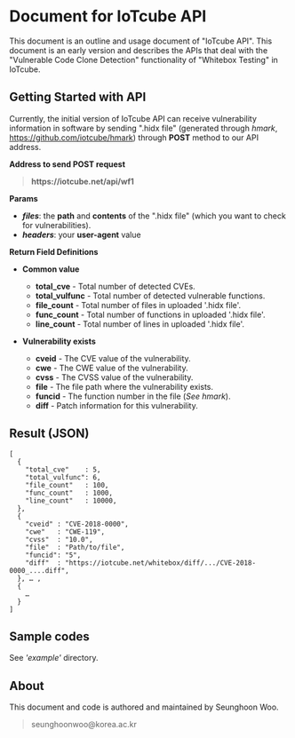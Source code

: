 Document for IoTcube API
========================
This document is an outline and usage document of "IoTcube API". This document is an early version and describes the APIs that deal with the "Vulnerable Code Clone Detection" functionality of "Whitebox Testing" in IoTcube.

Getting Started with API
------------------------
Currently, the initial version of IoTcube API can receive vulnerability information in software by sending ".hidx file" (generated through *hmark*, <https://github.com/iotcube/hmark>) through **POST** method to our API address.

**Address to send POST request**
>**https://<span></span>iotcube.net/api/wf1**

**Params**
* ***files***: the **path** and **contents** of the ".hidx file" (which you want to check for vulnerabilities).
* ***headers***: your **user-agent** value

**Return Field Definitions**
+ **Common value**
   + **total_cve** - Total number of detected CVEs.
   + **total_vulfunc** - Total number of detected vulnerable functions.
   + **file_count** - Total number of files in uploaded '.hidx file'.
   + **func_count** - Total number of functions in uploaded '.hidx file'.
   + **line_count** - Total number of lines in uploaded '.hidx file'.
   
+ **Vulnerability exists**
   + **cveid** - The CVE value of the vulnerability.
   + **cwe** - The CWE value of the vulnerability.
   + **cvss** - The CVSS value of the vulnerability.
   + **file** - The file path where the vulnerability exists.
   + **funcid** - The function number in the file (*See hmark*).
   + **diff** - Patch information for this vulnerability.
  
Result (JSON)
-------------
```
[
  {
    "total_cve"    : 5,
    "total_vulfunc": 6, 
    "file_count"   : 100,
    "func_count"   : 1000,
    "line_count"   : 10000,
  }, 
  {
    "cveid" : "CVE-2018-0000",
    "cwe"   : "CWE-119",
    "cvss"  : "10.0", 
    "file"  : "Path/to/file",
    "funcid": "5",
    "diff"  : "https://iotcube.net/whitebox/diff/.../CVE-2018-0000_....diff", 
  }, … ,
  {
    … 
  }
] 
```
Sample codes
------------
See *'example'* directory.

About
-----
This document and code is authored and maintained by Seunghoon Woo.
>seunghoonwoo@<span></span>korea.ac.kr